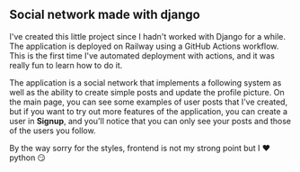 ## Social network made with django

I've created this little project since I hadn't worked with Django for a while. The application is deployed on Railway using a GitHub Actions workflow. This is the first time I've automated deployment with actions, and it was really fun to learn how to do it.

The application is a social network that implements a following system as well as the ability to create simple posts and update the profile picture. On the main page, you can see some examples of user posts that I've created, but if you want to try out more features of the application, you can create a user in **Signup**, and you'll notice that you can only see your posts and those of the users you follow.

By the way sorry for the styles, frontend is not my strong point but I ❤️ python :smirk:
